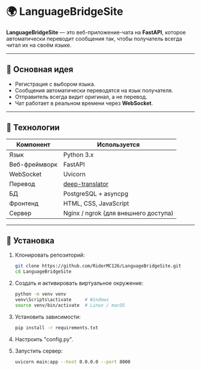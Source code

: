 # 🌍 LanguageBridgeSite

**LanguageBridgeSite** — это веб-приложение-чата на **FastAPI**, которое автоматически переводит сообщения так, чтобы получатель всегда читал их на своём языке.

---

## 🎯 Основная идея

- Регистрация с выбором языка.
- Сообщения автоматически переводятся на язык получателя.
- Отправитель всегда видит оригинал, а не перевод.
- Чат работает в реальном времени через **WebSocket**.

---

## 🔧 Технологии

| Компонент | Используется |
|-----------|--------------|
| Язык | Python 3.x |
| Веб-фреймворк | FastAPI |
| WebSocket | Uvicorn |
| Перевод | [deep-translator](https://pypi.org/project/deep-translator/) |
| БД | PostgreSQL + asyncpg |
| Фронтенд | HTML, CSS, JavaScript |
| Сервер | Nginx / ngrok (для внешнего доступа) |

---

## 🚀 Установка

1. Клонировать репозиторий:
   ```bash
   git clone https://github.com/RiderMC126/LanguageBridgeSite.git
   cd LanguageBridgeSite
   ```
2. Создать и активировать виртуальное окружение:
   ```bash
   python -m venv venv
   venv\Scripts\activate     # Windows
   source venv/bin/activate  # Linux / macOS
   ```
  
3. Установить зависимости:
   ```bash
   pip install -r requirements.txt
   ```
4. Настроить "config.py".
5. Запустить сервер:
   ```bash
   uvicorn main:app --host 0.0.0.0 --port 8000
   ```
   


   
